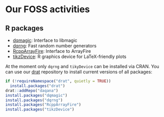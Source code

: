 # Our FOSS activities

## R packages

* [dqmagic](dqmagic): Interface to libmagic
* [dqrng](dqrng): Fast random number generators
* [RcppArrayFire](rcpparrayfire): Interface to ArrayFire
* [tikzDevice](tikzDevice): R graphics device for LaTeX-friendly plots


At the moment only `dqrng` and `tikyDevice` can be installed via CRAN. 
You can use our [drat](https://cran.r-project.org/package=drat) repository to install current versions of all packages:

``` r
if (!requireNamespace("drat", quietly = TRUE))
  install.packages("drat")
drat::addRepo("daqana")
install.packages("dqmagic")
install.packages("dqrng")
install.packages("RcppArrayFire")
install.packages("tikzDevice")
```
